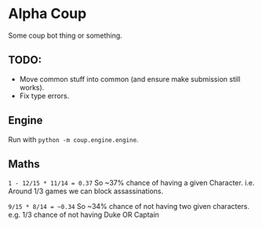 # Alpha Coup

Some coup bot thing or something.

## TODO:

- Move common stuff into common (and ensure make submission still works).
- Fix type errors.

## Engine

Run with `python -m coup.engine.engine`.

## Maths


`1 - 12/15 * 11/14 = 0.37`
So ~37% chance of having a given Character.
i.e. Around 1/3 games we can block assassinations.


`9/15 * 8/14 = ~0.34`
So ~34% chance of not having two given characters.
e.g. 1/3 chance of not having Duke OR Captain


